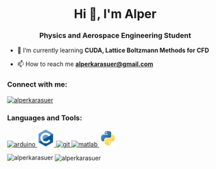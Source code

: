 <h1 align="center">Hi 👋, I'm Alper</h1>
<h3 align="center">Physics and Aerospace Engineering Student</h3>

- 🌱 I’m currently learning **CUDA, Lattice Boltzmann Methods for CFD**

- 📫 How to reach me **alperkarasuer@gmail.com**

<h3 align="left">Connect with me:</h3>
<p align="left">
<a href="https://linkedin.com/in/alperkarasuer" target="blank"><img align="center" src="https://raw.githubusercontent.com/rahuldkjain/github-profile-readme-generator/master/src/images/icons/Social/linked-in-alt.svg" alt="alperkarasuer" height="30" width="40" /></a>
</p>

<h3 align="left">Languages and Tools:</h3>
<p align="left"> <a href="https://www.arduino.cc/" target="_blank" rel="noreferrer"> <img src="https://cdn.worldvectorlogo.com/logos/arduino-1.svg" alt="arduino" width="40" height="40"/> </a> <a href="https://www.cprogramming.com/" target="_blank" rel="noreferrer"> <img src="https://raw.githubusercontent.com/devicons/devicon/master/icons/c/c-original.svg" alt="c" width="40" height="40"/> </a> <a href="https://git-scm.com/" target="_blank" rel="noreferrer"> <img src="https://www.vectorlogo.zone/logos/git-scm/git-scm-icon.svg" alt="git" width="40" height="40"/> </a> <a href="https://www.mathworks.com/" target="_blank" rel="noreferrer"> <img src="https://upload.wikimedia.org/wikipedia/commons/2/21/Matlab_Logo.png" alt="matlab" width="40" height="40"/> </a> <a href="https://www.python.org" target="_blank" rel="noreferrer"> <img src="https://raw.githubusercontent.com/devicons/devicon/master/icons/python/python-original.svg" alt="python" width="40" height="40"/> </a> </p>

<p><img align="left" src="https://github-readme-stats.vercel.app/api/top-langs?username=alperkarasuer&show_icons=true&locale=en&layout=compact" alt="alperkarasuer" /></p>

<p>&nbsp;<img align="center" src="https://github-readme-stats.vercel.app/api?username=alperkarasuer&show_icons=true&locale=en" alt="alperkarasuer" /></p>

